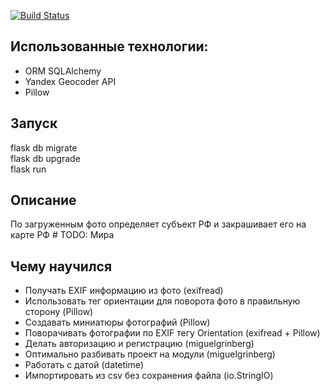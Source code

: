 [![Build Status](https://travis-ci.org/Lagunov-PRO/LP08_Photo_Trail.svg?branch=master)](https://travis-ci.org/Lagunov-PRO/LP08_Photo_Trail)

## Использованные технологии:
* ORM SQLAlchemy
* Yandex Geocoder API
* Pillow 

## Запуск
flask db migrate \
flask db upgrade \
flask run

## Описание
По загруженным фото определяет субъект РФ и закрашивает его на карте РФ # TODO: Мира

## Чему научился
* Получать EXIF информацию из фото (exifread)
* Использовать тег ориентации для поворота фото в правильную сторону (Pillow)
* Создавать миниатюры фотографий (Pillow)
* Поворачивать фотографии по EXIF тегу Orientation (exifread + Pillow)
* Делать авторизацию и регистрацию (miguelgrinberg)
* Оптимально разбивать проект на модули (miguelgrinberg)
* Работать с датой (datetime)
* Импортировать из csv без сохранения файла (io.StringIO)

